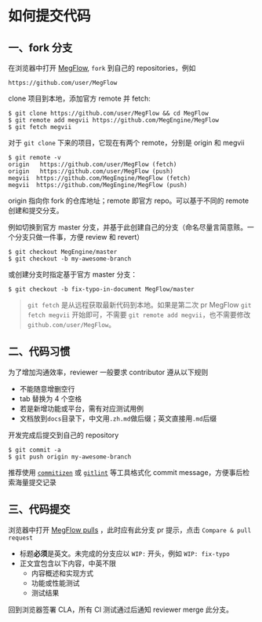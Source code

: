 # 如何提交代码

## 一、fork 分支
在浏览器中打开 [MegFlow](https://github.com/MegEngine/MegFlow), `fork` 到自己的 repositories，例如
```
https://github.com/user/MegFlow
```

clone 项目到本地，添加官方 remote 并 fetch:
```
$ git clone https://github.com/user/MegFlow && cd MegFlow
$ git remote add megvii https://github.com/MegEngine/MegFlow
$ git fetch megvii
```
对于 `git clone` 下来的项目，它现在有两个 remote，分别是 origin 和 megvii

```
$ git remote -v
origin   https://github.com/user/MegFlow (fetch)
origin   https://github.com/user/MegFlow (push)
megvii  https://github.com/MegEngine/MegFlow (fetch)
megvii  https://github.com/MegEngine/MegFlow (push)
```
origin 指向你 fork 的仓库地址；remote 即官方 repo。可以基于不同的 remote 创建和提交分支。

例如切换到官方 master 分支，并基于此创建自己的分支（命名尽量言简意赅。一个分支只做一件事，方便 review 和 revert）
```
$ git checkout MegEngine/master
$ git checkout -b my-awesome-branch
```

或创建分支时指定基于官方 master 分支：
```
$ git checkout -b fix-typo-in-document MegFlow/master
```

> `git fetch` 是从远程获取最新代码到本地。如果是第二次 pr MegFlow  `git fetch megvii` 开始即可，不需要 `git remote add megvii`，也不需要修改 `github.com/user/MegFlow`。

## 二、代码习惯
为了增加沟通效率，reviewer 一般要求 contributor 遵从以下规则

* 不能随意增删空行
* tab 替换为 4 个空格
* 若是新增功能或平台，需有对应测试用例
* 文档放到`docs`目录下，中文用`.zh.md`做后缀；英文直接用`.md`后缀

开发完成后提交到自己的 repository
```
$ git commit -a
$ git push origin my-awesome-branch
```
推荐使用 [`commitizen`](https://pypi.org/project/commitizen/) 或 [`gitlint`](https://jorisroovers.com/gitlint/) 等工具格式化 commit message，方便事后检索海量提交记录

## 三、代码提交
浏览器中打开 [MegFlow pulls](https://github.com/MegEngine/MegFlow/pulls) ，此时应有此分支 pr 提示，点击 `Compare & pull request`

* 标题**必须**是英文。未完成的分支应以 `WIP:` 开头，例如 `WIP: fix-typo`
* 正文宜包含以下内容，中英不限
    * 内容概述和实现方式
    * 功能或性能测试
    * 测试结果

回到浏览器签署  CLA，所有 CI 测试通过后通知 reviewer merge 此分支。